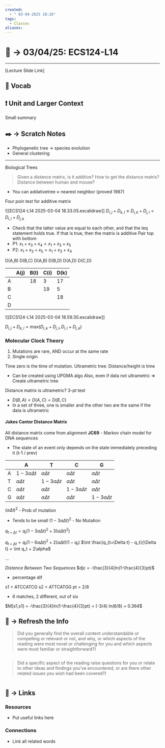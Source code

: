 ```yaml
---
created:
  - " 03-04-2025 18:26"
tags:
  - Classes
aliases:
---
```


# 📗 ->  03/04/25: ECS124-L14
---
[Lecture Slide Link]

## 🎤 Vocab



## ❗ Unit and Larger Context
Small summary




## ✒️ -> Scratch Notes


- Phylogenetic tree -> species evolution
- General clustering

---

Biological Trees





> Given a distance matrix, is it additive?
> How to get the distance matrix? Distance between human and mouse?
- You can addativetree $\approx$ nearest neighbor (proved 1987)

Four poin test for additive matrix 

![[ECS124-L14 2025-03-04 18.33.05.excalidraw]]
$D_{i,j} + D_{k,l} \leq D_{i,k} + D_{j,l} = D_{i,l} + D_{j,k}$

- Check that the latter value are equal to each other, and that the leq statement holds true. If that is true, then the matrix is additive
Pair top with bottom
- P1: $x_1 + x_3 + x_4 = x_1 + x_3 + x_5$
- P2: $x_1 + x_3 + x_5 = x_1 + x_3 + x_4$


D(A,B)    D(B,C)
D(A,B)    D(B,D)
D(A,D)    D(C,D)

|     | A(j) | B(l) | C(i) | D(k) |
| --- | ---- | ---- | ---- | ---- |
| A   |      | 18   | 3    | 17   |
| B   |      |      | 19   | 5    |
| C   |      |      |      | 18   |
| D   |      |      |      |      |

![[ECS124-L14 2025-03-04 18.59.30.excalidraw]]

$D_{i,j} + D_{k,l} = max( D_{i,k} + D_{j,l}, D_{i,l} + D_{j,k} )$


### Molecular Clock Theory
1) Mutations are rare, AND occur at the same rate
2) Single origin

Time zero is the time of mutation.
Ultrametric tree: Distance/height is time
- Can be created using UPGMA algo
Also, even if data not ultrametric => Create ultrametric tree

Distance matrix is ultrametric? 3-pt test
- $D(B,A) < D(A,C) = D(B,C)$
- In a set of three, one is smaller and the other two are the same if the data is ultrametric


#### Jukes Cantor Distance Matrix
All distance matrix come from alignment
**JC69** - Markov chain model for DNA sequences
- The state of an event only depends on the state immediately preceding it (t-1 / prev)



|     | A                    | T                    | C                    | G                    |
| --- | -------------------- | -------------------- | -------------------- | -------------------- |
| A   | $1-3\alpha \Delta t$ | $\alpha \Delta t$    | $\alpha \Delta t$    | $\alpha \Delta t$    |
| T   | $\alpha \Delta t$    | $1-3\alpha \Delta t$ | $\alpha \Delta t$    | $\alpha \Delta t$    |
| C   | $\alpha \Delta t$    | $\alpha \Delta t$    | $1-3\alpha \Delta t$ | $\alpha \Delta t$    |
| G   | $\alpha \Delta t$    | $\alpha \Delta t$    | $\alpha \Delta t$    | $1-3\alpha \Delta t$ |
$(\alpha \Delta t)^2$ - Prob of mutation
- Tends to be small
$(1-3\alpha \Delta t)^2$ - No Mutation

$q_{t+\Delta t}=q_t(1-3\alpha \Delta t)^2 + 3(\alpha \Delta t)^2)$

$q_{t+\Delta t}=q_t(1-6\alpha \Delta t)^2 + 2(\alpha \Delta t)(1-q_t)$
$\int \frac{q_{t+\Delta t} - q_t}{\Delta t} = \int q_t + 2\alpha$


...


*Distance Between Two Sequences*
$djc = -\frac{3}{4}ln(1-\frac{4}{3}pt)$
- percentage dif

s1 = ATCCATCG
s2 = ATTCATGG
pt = 2/8
- 6 matches, 2 different, out of six

$M[s1,s1] = -\frac{3}{4}ln(1-\frac{4}{3}pt) = (-3/4) ln(6/8) = 0.364$





## 🧪 -> Refresh the Info
> Did you generally find the overall content understandable or compelling or relevant or not, and why, or which aspects of the reading were most novel or challenging for you and which aspects were most familiar or straightforward?)  
```

```

> Did a specific aspect of the reading raise questions for you or relate to other ideas and findings you’ve encountered, or are there other related issues you wish had been covered?)
```

```




## 🔗 -> Links
### Resources
- Put useful links here


### Connections
- Link all related words
